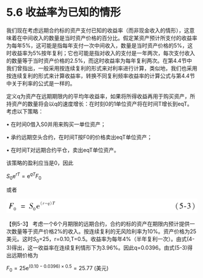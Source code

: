 # 5.6 收益率为已知的情形

我们现在考虑远期合约标的资产支付已知的收益率（而非现金收入的情形），这意味着在中间收入的数量是当时资产价格的百分比。假定某资产预计所支付的收益率为每年5%，这可能是指每年支付一次中间收入，数量是当时资产价格的5%，这时收益率为5%按年复利；它也可能是指对收入的支付是一年两次，每次支付收入的数量等于当时资产价格的2.5%，而这时收益率为每年复利两次。在第4.4节中我们曾指出，一般采用按连续复利的形式来对利率进行计算，类似地，我们也采用按连续复利的形式来计算收益率，转换不同复利频率收益率的计算公式与第4.4节中关于利率的公式是一样的。

定义q为资产在远期期限内的平均年收益率，如果将所得收益再用于购买资产，所持资产的数量将会以q的速度增长：在时刻0的1单位资产将在时间T增长到eqT。考虑以下策略：

• 在时间0借入S0并用来购买一单位资产；

• 承约远期空头合约，在时间T按F0的价格卖出eqT单位资产；

• 在时间T对远期合约平仓，卖出eqT单位资产。

该策略的盈利应当是0，因此

$`S_0 \mathrm{e}^{r T}=\mathrm{e}^{q T} F_0`$

或者

![](images/2024-02-22-15-31-20.png)

【例5-3】 考虑一个6个月期限的远期合约，合约的标的资产在期限内预计提供一次数量等于资产价格2%的收入。按连续复利的无风险利率为10%。资产价格为25美元。这时$`S_0`$=25，r=0.10,T=0.5。收益率为每年4%（半年复利一次）。由式(4-3)得出，这一收益率在连续复利情形下为3.96%。因此q=0.0396。由式(5-3)得出远期价格为

$`F_0=25 \mathrm{e}^{(0.10-0.0396) \times 0.5}=25.77 \text { (美元) }`$

